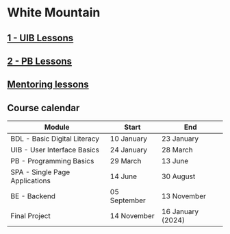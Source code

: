 # White Mountain

## [1 - UIB Lessons](https://github.com/FBW23-E01A/UIB-Lessons)
## [2 - PB Lessons](https://github.com/FBW23-E01A/PB-Lessons)

## [Mentoring lessons](https://github.com/FBW23-E01A/mentoring-lessons)

## Course calendar

| Module                         | Start     | End |
| ------------------------------ | -------------------------- |---|
| BDL - Basic Digital Literacy   | 10 January | 23 January          |
| UIB - User Interface Basics    | 24 January | 28 March     |
| PB - Programming Basics        | 29 March | 13 June |
| SPA - Single Page Applications | 14 June | 30 August   |
| BE - Backend                        | 05 September | 13 November     |
| Final Project                  | 14 November | 16 January (2024)         |

